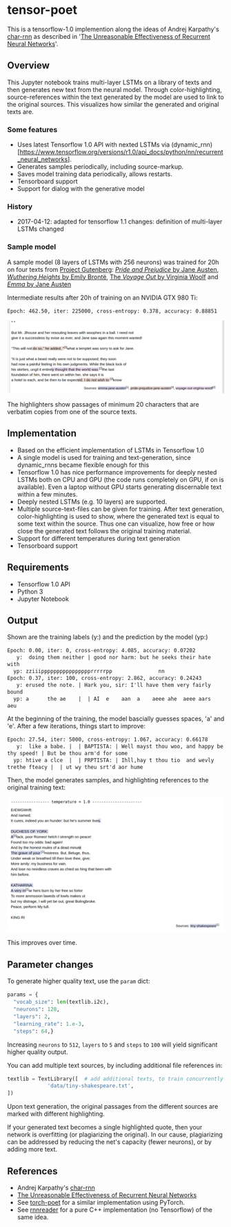 # tensor-poet
This is a tensorflow-1.0 implemention along the ideas of Andrej Karpathy's [char-rnn](https://github.com/karpathy/char-rnn) as described in '[The Unreasonable Effectiveness of Recurrent Neural Networks](http://karpathy.github.io/2015/05/21/rnn-effectiveness/)'.

## Overview
This Jupyter notebook trains multi-layer LSTMs on a library of texts and then generates
new text from the neural model. Through color-highlighting, source-references within
the text generated by the model are used to link to the original sources. This visualizes
how similar the generated and original texts are.

### Some features
* Uses latest Tensorflow 1.0 API with nexted LSTMs via (dynamic_rnn)[https://www.tensorflow.org/versions/r1.0/api_docs/python/nn/recurrent_neural_networks].
* Generates samples periodically, including source-markup.
* Saves model training data periodically, allows restarts.
* Tensorboard support
* Support for dialog with the generative model

### History
* 2017-04-12: adapted for tensorflow 1.1 changes: definition of multi-layer LSTMs changed

### Sample model
A sample model (8 layers of LSTMs with 256 neurons) was trained for 20h on four texts from [Project Gutenberg](http://www.gutenberg.org): [_Pride and Prejudice_ by Jane Austen](http://www.gutenberg.org/ebooks/42671), [_Wuthering Heights_ by Emily Brontë](http://www.gutenberg.org/ebooks/768), [The _Voyage Out_ by Virginia Woolf](http://www.gutenberg.org/ebooks/144) and [_Emma_ by Jane Austen](http://www.gutenberg.org/ebooks/158)

Intermediate results after 20h of training on an NVIDIA GTX 980 Ti:

```
Epoch: 462.50, iter: 225000, cross-entropy: 0.378, accuracy: 0.88851
```

![](doc/images/training.png)

The highlighters show passages of minimum 20 characters that are verbatim copies from one of the source texts.

## Implementation
* Based on the efficient implementation of LSTMs in Tensorflow 1.0
* A single model is used for training and text-generation, since dynamic_rnns became flexible enough for this
* Tensorflow 1.0 has nice performance improvements for deeply nested LSTMs both on CPU and GPU (the code runs completely on GPU, if on is available). Even a laptop without GPU starts generating discernable text within a few minutes.
* Deeply nested LSTMs (e.g. 10 layers) are supported.
* Multiple source-text-files can be given for training. After text generation, color-highlighting is used to show, where the generated text is equal to some text within the source. Thus one can visualize, how free or how close the generated text follows the original training material.
* Support for different temperatures during text generation
* Tensorboard support

## Requirements
* Tensorflow 1.0 API
* Python 3
* Jupyter Notebook

## Output
Shown are the training labels (y:) and the prediction by the model (yp:)
```
Epoch: 0.00, iter: 0, cross-entropy: 4.085, accuracy: 0.07202
   y:  doing them neither | good nor harm: but he seeks their hate with
  yp: zziiipppppppppppppppprrrrrpp               nn
Epoch: 0.37, iter: 100, cross-entropy: 2.862, accuracy: 0.24243
   y: erused the note. | Hark you, sir: I'll have them very fairly bound
  yp: a      the ae    |  | AI  e    aan  a    aeee ahe  aeee aars   aeu
```
At the beginning of the training, the model bascially guesses spaces, 'a' and 'e'. After a few iterations, things start to improve:
```
Epoch: 27.54, iter: 5000, cross-entropy: 1.067, accuracy: 0.66178
   y:  like a babe. |  | BAPTISTA: | Well mayst thou woo, and happy be thy speed! | But be thou arm'd for some
  yp: htive a clce  |  | PRPTISTA: | Ihll,hay t thou tio  and wevly trethe fteacy |  | ut wy theu srt'd aor hume
```
Then, the model generates samples, and highlighting references to the original training text:

![](doc/images/trainbeginning.png)

This improves over time.

## Parameter changes
To generate higher quality text, use the `param` dict:
```python
params = {
  "vocab_size": len(textlib.i2c),
  "neurons": 128,
  "layers": 2,
  "learning_rate": 1.e-3,
  "steps": 64,}
```
Increasing `neurons` to `512`, `layers` to `5` and `steps` to `100` will yield significant higher quality output.

You can add multiple text sources, by including additional file references in:
```python
textlib = TextLibrary([  # add additional texts, to train concurrently on multiple srcs:
             'data/tiny-shakespeare.txt',
])
```
Upon text generation, the original passages from the different sources are marked with different highlighting.

If your generated text becomes a single highlighted quote, then your network is overfitting (or plagiarizing the original). In our cause, plagiarizing can be addressed by reducing the net's capacity (fewer neurons), or by adding more text.

## References
* Andrej Karpathy's [char-rnn](https://github.com/karpathy/char-rnn)
* [The Unreasonable Effectiveness of Recurrent Neural Networks](http://karpathy.github.io/2015/05/21/rnn-effectiveness/)
* See [torch-poet](https://github.com/domschl/torch-poet) for a similar implementation using PyTorch.
* See [rnnreader](https://github.com/domschl/syncognite/tree/master/rnnreader) for a pure C++ implementation (no Tensorflow) of the same idea.
